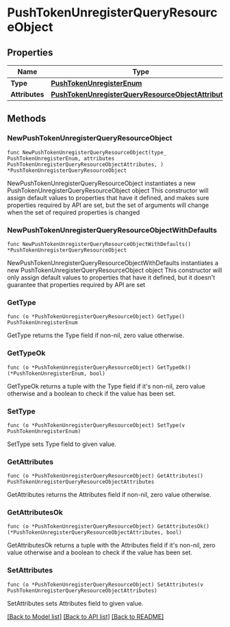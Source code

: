 # PushTokenUnregisterQueryResourceObject

## Properties

Name | Type | Description | Notes
------------ | ------------- | ------------- | -------------
**Type** | [**PushTokenUnregisterEnum**](PushTokenUnregisterEnum.md) |  | 
**Attributes** | [**PushTokenUnregisterQueryResourceObjectAttributes**](PushTokenUnregisterQueryResourceObjectAttributes.md) |  | 

## Methods

### NewPushTokenUnregisterQueryResourceObject

`func NewPushTokenUnregisterQueryResourceObject(type_ PushTokenUnregisterEnum, attributes PushTokenUnregisterQueryResourceObjectAttributes, ) *PushTokenUnregisterQueryResourceObject`

NewPushTokenUnregisterQueryResourceObject instantiates a new PushTokenUnregisterQueryResourceObject object
This constructor will assign default values to properties that have it defined,
and makes sure properties required by API are set, but the set of arguments
will change when the set of required properties is changed

### NewPushTokenUnregisterQueryResourceObjectWithDefaults

`func NewPushTokenUnregisterQueryResourceObjectWithDefaults() *PushTokenUnregisterQueryResourceObject`

NewPushTokenUnregisterQueryResourceObjectWithDefaults instantiates a new PushTokenUnregisterQueryResourceObject object
This constructor will only assign default values to properties that have it defined,
but it doesn't guarantee that properties required by API are set

### GetType

`func (o *PushTokenUnregisterQueryResourceObject) GetType() PushTokenUnregisterEnum`

GetType returns the Type field if non-nil, zero value otherwise.

### GetTypeOk

`func (o *PushTokenUnregisterQueryResourceObject) GetTypeOk() (*PushTokenUnregisterEnum, bool)`

GetTypeOk returns a tuple with the Type field if it's non-nil, zero value otherwise
and a boolean to check if the value has been set.

### SetType

`func (o *PushTokenUnregisterQueryResourceObject) SetType(v PushTokenUnregisterEnum)`

SetType sets Type field to given value.


### GetAttributes

`func (o *PushTokenUnregisterQueryResourceObject) GetAttributes() PushTokenUnregisterQueryResourceObjectAttributes`

GetAttributes returns the Attributes field if non-nil, zero value otherwise.

### GetAttributesOk

`func (o *PushTokenUnregisterQueryResourceObject) GetAttributesOk() (*PushTokenUnregisterQueryResourceObjectAttributes, bool)`

GetAttributesOk returns a tuple with the Attributes field if it's non-nil, zero value otherwise
and a boolean to check if the value has been set.

### SetAttributes

`func (o *PushTokenUnregisterQueryResourceObject) SetAttributes(v PushTokenUnregisterQueryResourceObjectAttributes)`

SetAttributes sets Attributes field to given value.



[[Back to Model list]](../README.md#documentation-for-models) [[Back to API list]](../README.md#documentation-for-api-endpoints) [[Back to README]](../README.md)


